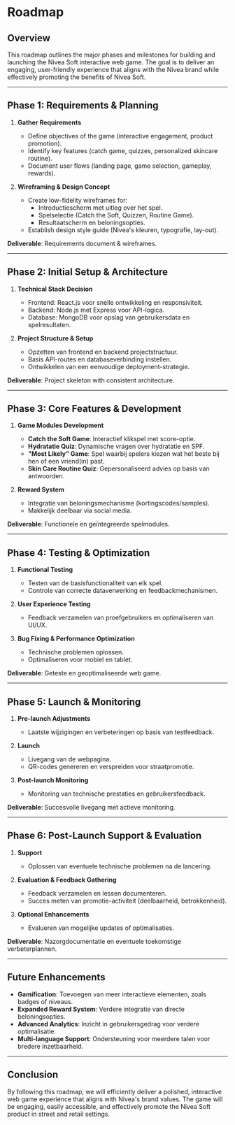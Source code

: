 # Roadmap

## Overview
This roadmap outlines the major phases and milestones for building and launching the Nivea Soft interactive web game. The goal is to deliver an engaging, user-friendly experience that aligns with the Nivea brand while effectively promoting the benefits of Nivea Soft.

---

## Phase 1: Requirements & Planning
1. **Gather Requirements**
   - Define objectives of the game (interactive engagement, product promotion).
   - Identify key features (catch game, quizzes, personalized skincare routine).
   - Document user flows (landing page, game selection, gameplay, rewards).

2. **Wireframing & Design Concept**
   - Create low-fidelity wireframes for:
     - Introductiescherm met uitleg over het spel.
     - Spelselectie (Catch the Soft, Quizzen, Routine Game).
     - Resultaatscherm en beloningsopties.
   - Establish design style guide (Nivea's kleuren, typografie, lay-out).

**Deliverable**: Requirements document & wireframes.

---

## Phase 2: Initial Setup & Architecture
1. **Technical Stack Decision**
   - Frontend: React.js voor snelle ontwikkeling en responsiviteit.
   - Backend: Node.js met Express voor API-logica.
   - Database: MongoDB voor opslag van gebruikersdata en spelresultaten.

2. **Project Structure & Setup**
   - Opzetten van frontend en backend projectstructuur.
   - Basis API-routes en databaseverbinding instellen.
   - Ontwikkelen van een eenvoudige deployment-strategie.

**Deliverable**: Project skeleton with consistent architecture.

---

## Phase 3: Core Features & Development
1. **Game Modules Development**
   - **Catch the Soft Game**: Interactief klikspel met score-optie.
   - **Hydratatie Quiz**: Dynamische vragen over hydratatie en SPF.
   - **"Most Likely" Game**: Spel waarbij spelers kiezen wat het beste bij hen of een vriend(in) past.
   - **Skin Care Routine Quiz**: Gepersonaliseerd advies op basis van antwoorden.

2. **Reward System**
   - Integratie van beloningsmechanisme (kortingscodes/samples).
   - Makkelijk deelbaar via social media.

**Deliverable**: Functionele en geïntegreerde spelmodules.

---

## Phase 4: Testing & Optimization
1. **Functional Testing**
   - Testen van de basisfunctionaliteit van elk spel.
   - Controle van correcte dataverwerking en feedbackmechanismen.

2. **User Experience Testing**
   - Feedback verzamelen van proefgebruikers en optimaliseren van UI/UX.

3. **Bug Fixing & Performance Optimization**
   - Technische problemen oplossen.
   - Optimaliseren voor mobiel en tablet.

**Deliverable**: Geteste en geoptimaliseerde web game.

---

## Phase 5: Launch & Monitoring
1. **Pre-launch Adjustments**
   - Laatste wijzigingen en verbeteringen op basis van testfeedback.

2. **Launch**
   - Livegang van de webpagina.
   - QR-codes genereren en verspreiden voor straatpromotie.

3. **Post-launch Monitoring**
   - Monitoring van technische prestaties en gebruikersfeedback.

**Deliverable**: Succesvolle livegang met actieve monitoring.

---

## Phase 6: Post-Launch Support & Evaluation
1. **Support**
   - Oplossen van eventuele technische problemen na de lancering.

2. **Evaluation & Feedback Gathering**
   - Feedback verzamelen en lessen documenteren.
   - Succes meten van promotie-activiteit (deelbaarheid, betrokkenheid).

3. **Optional Enhancements**
   - Evalueren van mogelijke updates of optimalisaties.

**Deliverable**: Nazorgdocumentatie en eventuele toekomstige verbeterplannen.

---

## Future Enhancements
- **Gamification**: Toevoegen van meer interactieve elementen, zoals badges of niveaus.
- **Expanded Reward System**: Verdere integratie van directe beloningsopties.
- **Advanced Analytics**: Inzicht in gebruikersgedrag voor verdere optimalisatie.
- **Multi-language Support**: Ondersteuning voor meerdere talen voor bredere inzetbaarheid.

---

## Conclusion
By following this roadmap, we will efficiently deliver a polished, interactive web game experience that aligns with Nivea's brand values. The game will be engaging, easily accessible, and effectively promote the Nivea Soft product in street and retail settings.

